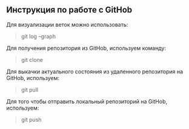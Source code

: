 ## Инструкция по работе с GitHob
Для визуализации веток можно использовать:
>git log –graph

Для получения репозитория из GitHob, используем команду:
>git clone

Для выкачки актуального состояния из удаленного репозитория на GitHob, используем:
>git pull

Для того чтобы отправить локальный репозиторий на GitHob, используем:
>git push